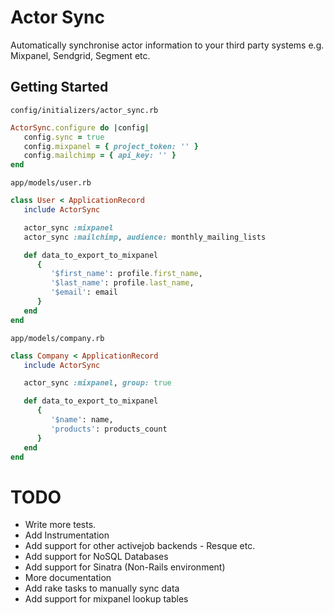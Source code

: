 # Actor Sync
Automatically synchronise actor information to your third party systems e.g. Mixpanel, Sendgrid, Segment etc. 

## Getting Started
`config/initializers/actor_sync.rb`

```ruby
ActorSync.configure do |config|
   config.sync = true
   config.mixpanel = { project_token: '' }
   config.mailchimp = { api_key: '' }
end
```

`app/models/user.rb`
```ruby
class User < ApplicationRecord
   include ActorSync

   actor_sync :mixpanel
   actor_sync :mailchimp, audience: monthly_mailing_lists

   def data_to_export_to_mixpanel
      {
         '$first_name': profile.first_name,
         '$last_name': profile.last_name,
         '$email': email
      }
   end
end
```

`app/models/company.rb`
```ruby
class Company < ApplicationRecord
   include ActorSync

   actor_sync :mixpanel, group: true

   def data_to_export_to_mixpanel
      {
         '$name': name,
         'products': products_count
      }
   end
end

```

# TODO
- Write more tests.
- Add Instrumentation
- Add support for other activejob backends - Resque etc.
- Add support for NoSQL Databases
- Add support for Sinatra (Non-Rails environment)
- More documentation
- Add rake tasks to manually sync data
- Add support for mixpanel lookup tables
